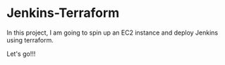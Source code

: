 # Jenkins-Terraform
In this project, I am going to spin up an EC2 instance and deploy Jenkins using terraform.

Let's go!!!
